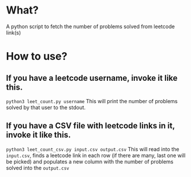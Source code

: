 # What?
A python script to fetch the number of problems solved from leetcode link(s)

# How to use?
## If you have a leetcode username, invoke it like this.
`python3 leet_count.py username`
This will print the number of problems solved by that user to the stdout.
## If you have a CSV file with leetcode links in it, invoke it like this.
`python3 leet_count_csv.py input.csv output.csv`
This will read into the `input.csv`, finds a leetcode link in each row (if there are many, last one will be picked) and populates a new column with the number of problems solved into the `output.csv`

